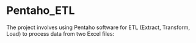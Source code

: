# Pentaho_ETL
The project involves using Pentaho software for ETL (Extract, Transform, Load) to process data from two Excel files:
